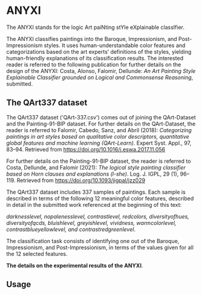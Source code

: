 # ANYXI

The ANYXI stands for the logic Art paiNting stYle eXplainable classIfier. 

The ANYXI classifies paintings into the Baroque, Impressionism, and Post-Impressionism styles. It uses human-understandable color features 
and categorizations based on the art experts’ definitions of the styles, yielding human-friendly explanations of its classification results. 
The interested reader is referred to the following publication for further details on the design of the ANYXI: 
  Costa, Alonso, Falomir, Dellunde: _An Art Painting Style Explainable Classifier grounded on Logical and Commonsense Reasoning_, submitted.

## The QArt337 dataset

The QArt337 dataset ('QArt-337.csv') comes out of joining the QArt-Dataset and the Painting-91-BIP dataset. For further details on the QArt-Dataset, the
reader is referred to
   Falomir, Cabedo, Sanz, and Abril (2018): _Categorizing paintings in art styles based on qualitative color descriptors, quantitative global features and
machine learning (QArt-Learn)_. Expert Syst. Appl., 97, 83–94. Retrieved from https://doi.org/10.1016/j.eswa.2017.11.056

For further details on the Painting-91-BIP dataset, the reader is referred to
Costa, Dellunde, and Falomir (2021): _The logical style painting classifier based on Horn clauses and explanations (l-she)_. Log. J. IGPL, 29 (1), 96–119. 
Retrieved from https://doi.org/10.1093/jigpal/jzz029

The QArt337 dataset includes 337 samples of paintings. Each sample is described in terms of the following 12 meaningful color features, described in 
detail in the submitted work referenced at the beginning of this text:

_darknesslevel, nopalenesslevel, contrastlevel, redcolors, diversityofhues, diversityofqcds, bluishlevel, greyishlevel, vividness, warmcolorlevel, 
contrastblueyellowlevel, and contrastredgreenlevel_.

The classification task consists of identifying one out of the Baroque, Impressionism, and Post-Impressionism, in terms of the values given for 
all the 12 selected features. 



**The details on the experimental results of the ANYXI**.

## Usage
